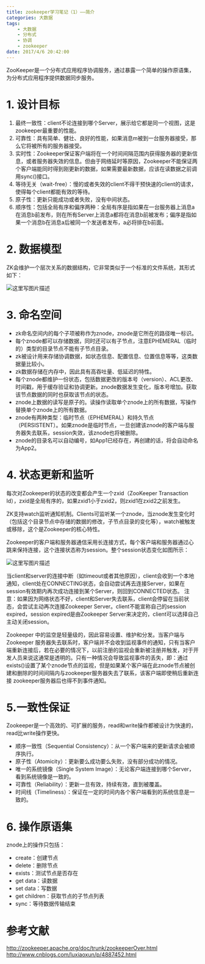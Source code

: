```yaml
---
title: zookeeper学习笔记（1）——简介
categories: 大数据
tags: 
	- 大数据
	- 分布式
	- 协调
	- zookeeper
date: 2017/4/6 20:42:00
---
```


ZooKeeper是一个分布式应用程序协调服务，通过暴露一个简单的操作原语集，为分布式应用程序提供数据同步服务。

# 1. 设计目标

1. 最终一致性：client不论连接到哪个Server，展示给它都是同一个视图，这是zookeeper最重要的性能。
2. 可靠性：具有简单、健壮、良好的性能，如果消息m被到一台服务器接受，那么它将被所有的服务器接受。
3. 实时性：Zookeeper保证客户端将在一个时间间隔范围内获得服务器的更新信息，或者服务器失效的信息。但由于网络延时等原因，Zookeeper不能保证两个客户端能同时得到刚更新的数据，如果需要最新数据，应该在读数据之前调用sync()接口。
4. 等待无关（wait-free）：慢的或者失效的client不得干预快速的client的请求，使得每个client都能有效的等待。
5. 原子性：更新只能成功或者失败，没有中间状态。
6. 顺序性：包括全局有序和偏序两种：全局有序是指如果在一台服务器上消息a在消息b前发布，则在所有Server上消息a都将在消息b前被发布；偏序是指如果一个消息b在消息a后被同一个发送者发布，a必将排在b前面。

# 2. 数据模型

ZK会维护一个层次关系的数据结构，它非常类似于一个标准的文件系统，其形式如下：

![这里写图片描述](http://img.blog.csdn.net/20161026174427499)

# 3. 命名空间

- zk命名空间内的每个子项被称作为znode，znode是它所在的路径唯一标识。
- 每个znode都可以存储数据，同时还可以有子节点，注意EPHEMERAL（临时的）类型的目录节点不能有子节点目录。
- zk被设计用来存储协调数据，如状态信息、配置信息、位置信息等等，这类数据量比较小。
- zk数据存储在内存中，因此具有高吞吐量、低延迟的特性。
- 每个znode都维护一份状态，包括数据更改的版本号（version）、ACL更改、时间戳，用于缓存验证和协调更新。znode数据发生变化，版本号增加。获取该节点数据的同时也获取该节点的状态。
- znode上数据的读写是原子的。读操作读取单个znode上的所有数据，写操作替换单个znode上的所有数据。
- znode有两种类型：临时节点（EPHEMERAL）和持久节点（PERSISTENT）。如果znode是临时节点，一旦创建该znode的客户端与服务器失去联系，session失效，该znode也将被删除。
- znode的目录名可以自动编号，如App1已经存在，再创建的话，将会自动命名为App2。

# 4. 状态更新和监听

每次对Zookeeper的状态的改变都会产生一个zxid（ZooKeeper Transaction Id），zxid是全局有序的，如果zxid1小于zxid2，则zxid1在zxid2之前发生。

ZK支持watch监听通知机制。Clients可监听某一个znode，当znode发生变化时（包括这个目录节点中存储的数据的修改，子节点目录的变化等），watch被触发或移除，这个是Zookeeper的核心特性。

Zookeeper的客户端和服务器通信采用长连接方式，每个客户端和服务器通过心跳来保持连接，这个连接状态称为session。整个session状态变化如图所示：

![这里写图片描述](http://img.blog.csdn.net/20161026174444124)

当client和server的连接中断（如timeout或者其他原因），client会收到一个本地通知，client处在CONNECTING状态，会自动尝试再去连接Server，如果在session有效期内再次成功连接到某个Server，则回到CONNECTED状态。
注意：如果因为网络状态不好，client和Server失去联系，client会停留在当前状态，会尝试主动再次连接Zookeeper Server。client不能宣称自己的session expired，session expired是由Zookeeper Server来决定的，client可以选择自己主动关闭session。

Zookeeper 中的监空是轻量级的，因此容易设置、维护和分发。当客户端与 Zookeeper 服务器失去联系时，客户端并不会收到监视事件的通知，只有当客户端重新连接后，若在必要的情况下，以前注册的监视会重新被注册并触发，对于开发人员来说这通常是透明的。只有一种情况会导致监视事件的丢失，即：通过exists()设置了某个znode节点的监视，但是如果某个客户端在此znode节点被创建和删除的时间间隔内与zookeeper服务器失去了联系，该客户端即使稍后重新连接 zookeeper服务器后也得不到事件通知。

# 5.一致性保证

Zookeeper是一个高效的、可扩展的服务，read和write操作都被设计为快速的，read比write操作更快。

- 顺序一致性（Sequential Consistency）：从一个客户端来的更新请求会被顺序执行。
- 原子性（Atomicity）：更新要么成功要么失败，没有部分成功的情况。
- 唯一的系统镜像（Single System Image）：无论客户端连接到哪个Server，看到系统镜像是一致的。
- 可靠性（Reliability）：更新一旦有效，持续有效，直到被覆盖。
- 时间线（Timeliness）：保证在一定的时间内各个客户端看到的系统信息是一致的。

# 6. 操作原语集

znode上的操作只包括：

- create：创建节点
- delete：删除节点
- exists：测试节点是否存在
- get data：读数据
- set data：写数据
- get children：获取节点的子节点列表
- sync：等待数据传输结束


# 参考文献

http://zookeeper.apache.org/doc/trunk/zookeeperOver.html
http://www.cnblogs.com/luxiaoxun/p/4887452.html
